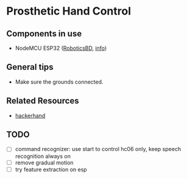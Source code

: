 # Prosthetic Hand Control

## Components in use 
- NodeMCU ESP32 ([RoboticsBD](https://store.roboticsbd.com/arduino-bangladesh/2268-esp32-v13-dev-board-ch340c-nodemcu-32-robotics-bangladesh.html), [info](https://joy-it.net/en/products/SBC-NodeMCU-ESP32))

## General tips
- Make sure the grounds connected.

## Related Resources
- [hackerhand](https://backyardbrains.com/experiments/RobotHand)
 
## TODO
- [ ] command recognizer: use start to control hc06 only, keep speech recognition always on
- [ ] remove gradual motion
- [ ] try feature extraction on esp
